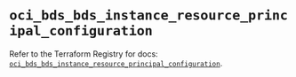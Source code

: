 # `oci_bds_bds_instance_resource_principal_configuration`

Refer to the Terraform Registry for docs: [`oci_bds_bds_instance_resource_principal_configuration`](https://registry.terraform.io/providers/hashicorp/oci/7.19.0/docs/resources/bds_bds_instance_resource_principal_configuration).
